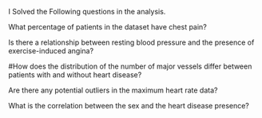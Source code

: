 I Solved the Following questions in the analysis.

What percentage of patients in the dataset have chest pain?

Is there a relationship between resting blood pressure and the presence of exercise-induced angina?

#How does the distribution of the number of major vessels differ between patients with and without heart disease?

Are there any potential outliers in the maximum heart rate data?

What is the correlation between the sex and the heart disease presence?
